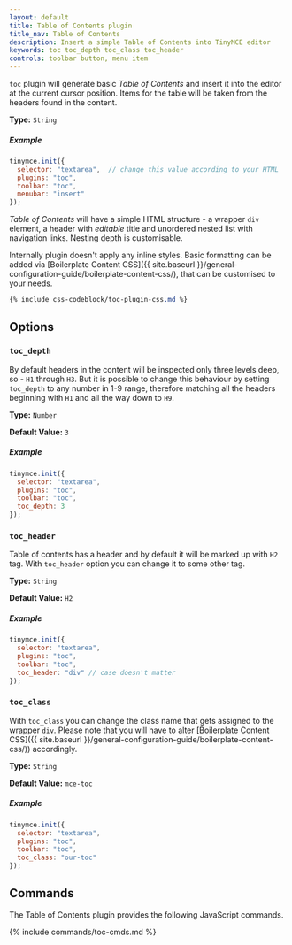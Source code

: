 ```yaml
---
layout: default
title: Table of Contents plugin
title_nav: Table of Contents
description: Insert a simple Table of Contents into TinyMCE editor
keywords: toc toc_depth toc_class toc_header
controls: toolbar button, menu item
---
```


`toc` plugin will generate basic *Table of Contents* and insert it into the editor at the current cursor position. Items for the table will be taken from the headers found in the content.

**Type:** `String`

##### Example

```js
tinymce.init({
  selector: "textarea",  // change this value according to your HTML
  plugins: "toc",
  toolbar: "toc",
  menubar: "insert"
});
```

*Table of Contents* will have a simple HTML structure - a wrapper `div` element, a header with *editable* title and unordered nested list with navigation links. Nesting depth is customisable.

Internally plugin doesn't apply any inline styles. Basic formatting can be added via [Boilerplate Content CSS]({{ site.baseurl }}/general-configuration-guide/boilerplate-content-css/), that can be customised to your needs.

```css
{% include css-codeblock/toc-plugin-css.md %}
```

## Options

### `toc_depth`

By default headers in the content will be inspected only three levels deep, so - `H1` through `H3`. But it is possible to change this behaviour by setting `toc_depth` to any number in 1-9 range, therefore matching all the headers beginning with `H1` and all the way down to `H9`.

**Type:** `Number`

**Default Value:** `3`

##### Example

```js
tinymce.init({
  selector: "textarea",
  plugins: "toc",
  toolbar: "toc",
  toc_depth: 3
});
```

### `toc_header`

Table of contents has a header and by default it will be marked up with `H2` tag. With `toc_header` option you can change it to some other tag.

**Type:** `String`

**Default Value:** `H2`

##### Example

```js
tinymce.init({
  selector: "textarea",
  plugins: "toc",
  toolbar: "toc",
  toc_header: "div" // case doesn't matter
});
```

### `toc_class`

With `toc_class` you can change the class name that gets assigned to the wrapper `div`. Please note that you will have to alter [Boilerplate Content CSS]({{ site.baseurl }}/general-configuration-guide/boilerplate-content-css/)) accordingly.

**Type:** `String`

**Default Value:** `mce-toc`

##### Example

```js
tinymce.init({
  selector: "textarea",
  plugins: "toc",
  toolbar: "toc",
  toc_class: "our-toc"
});
```

## Commands

The Table of Contents plugin provides the following JavaScript commands.

{% include commands/toc-cmds.md %}
